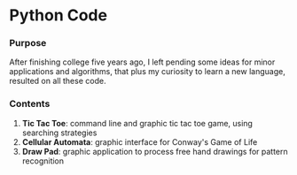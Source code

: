 # Python Code

### Purpose
After finishing college five years ago, I left pending some ideas for minor applications and algorithms, that plus my curiosity to learn a new language, resulted on all these code.

### Contents
1. **Tic Tac Toe**: command line and graphic tic tac toe game, using searching strategies
2. **Cellular Automata**: graphic interface for Conway's Game of Life
3. **Draw Pad**: graphic application to process free hand drawings for pattern recognition
